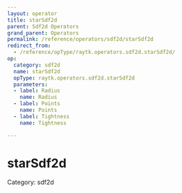 ```yaml
---
layout: operator
title: starSdf2d
parent: Sdf2d Operators
grand_parent: Operators
permalink: /reference/operators/sdf2d/starSdf2d
redirect_from:
  - /reference/opType/raytk.operators.sdf2d.starSdf2d/
op:
  category: sdf2d
  name: starSdf2d
  opType: raytk.operators.sdf2d.starSdf2d
  parameters:
  - label: Radius
    name: Radius
  - label: Points
    name: Points
  - label: Tightness
    name: Tightness

---
```


# starSdf2d

Category: sdf2d

